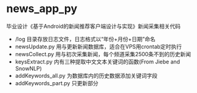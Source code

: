 # news_app_py
毕业设计《基于Android的新闻推荐客户端设计与实现》新闻采集相关代码
- /log 目录存放日志文件，日志格式以“年份+月份+日期”命名
- newsUpdate.py 用与更新新闻数据库，适合在VPS用crontab定时执行
- newsCollect.py 用与初次采集新闻，每个频道采集2500条不到的历史新闻
- keysExtract.py 内有三种提取中文文本关键词的函数(From Jiebe and SnowNLP)
- addKeywords_all.py 为数据库内的历史数据添加关键词字段
- addKeywords_part.py 只更新部分
